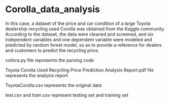 # Corolla_data_analysis
In this case, a dataset of the price and car condition of a large Toyota dealership recycling used Corolla was obtained from the Kaggle community. According to the dataset, the data were cleaned and screened, and six independent variables and one dependent variable were modeled and predicted by random forest model, so as to provide a reference for dealers and customers to predict the recycling price.

collora.py file represents the parsing code

Toyota Corolla Used Recycling Price Prediction Analysis Report.pdf file represents the analysis report

ToyotaCorolla.csv represents the original data 

test.csv and train.csv represent testing set and training set
